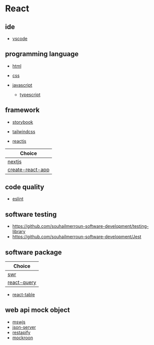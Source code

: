 # React

## ide

* [vscode](https://github.com/souhailmerroun-software-development/vscode)

## programming language

* [html](https://github.com/souhailmerroun-software-development/html)

* [css](https://github.com/souhailmerroun-software-development/css)

* [javascript](https://github.com/souhailmerroun-software-development/javascript)
  * [typescript](https://github.com/souhailmerroun-software-development/typescript)

## framework

* [storybook](https://github.com/souhailmerroun-software-development/storybook)

* [tailwindcss](https://github.com/souhailmerroun-software-development/tailwindcss) 

* [reactjs](https://github.com/souhailmerroun-software-development/reactjs)

| Choice |
| ----------- |
| [nextjs](https://github.com/souhailmerroun-software-development/nextjs) |
| [create-react-app](https://github.com/souhailmerroun-software-development/create-react-app) |

## code quality

* [eslint](https://github.com/souhailmerroun-software-development/eslint)

## software testing

* https://github.com/souhailmerroun-software-development/testing-library
* https://github.com/souhailmerroun-software-development/Jest

## software package

| Choice |
| ----------- |
| [swr](https://github.com/souhailmerroun-software-development/swr) |
| [react-query](https://github.com/souhailmerroun-software-development/react-query) |

* [react-table](https://github.com/souhailmerroun-software-development/react-table)

## web api mock object

* [mswjs](https://github.com/souhailmerroun-software-development/mswjs)
* [json-server](https://github.com/souhailmerroun-software-development/json-server)
* [restapify](https://github.com/souhailmerroun-software-development/restapify)
* [mockroon](https://github.com/souhailmerroun-software-development/mockoon)
